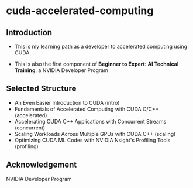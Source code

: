 # cuda-accelerated-computing

## Introduction
- This is my learning path as a developer to accelerated computing using CUDA.

- This is also the first component of **Beginner to Expert: AI Technical Training**, a NVIDIA Developer Program

## Selected Structure
- An Even Easier Introduction to CUDA (intro)
- Fundamentals of Accelerated Computing with CUDA C/C++ (accelerated)
- Accelerating CUDA C++ Applications with Concurrent Streams (concurrent)
- Scaling Workloads Across Multiple GPUs with CUDA C++ (scaling)
- Optimizing CUDA ML Codes with NVIDIA Nsight's Profiling Tools (profiling)

## Acknowledgement
NVIDIA Developer Program
